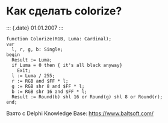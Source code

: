 Как сделать colorize?
=====================

::: {.date}
01.01.2007
:::

    function Colorize(RGB, Luma: Cardinal);
    var
      l, r, g, b: Single;
    begin
      Result := Luma;
      if Luma = 0 then { it's all black anyway}
        Exit;
      l := Luma / 255;
      r := RGB and $FF * l;
      g := RGB shr 8 and $FF * l;
      b := RGB shr 16 and $FF * l;
      Result := Round(b) shl 16 or Round(g) shl 8 or Round(r);
    end;

Взято с Delphi Knowledge Base: <https://www.baltsoft.com/>
